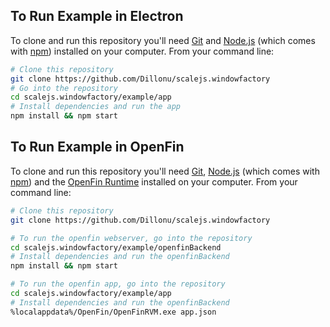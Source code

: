 ## To Run Example in Electron

To clone and run this repository you'll need [Git](https://git-scm.com) and [Node.js](https://nodejs.org/en/download/) (which comes with [npm](http://npmjs.com)) installed on your computer. From your command line:

```bash
# Clone this repository
git clone https://github.com/Dillonu/scalejs.windowfactory
# Go into the repository
cd scalejs.windowfactory/example/app
# Install dependencies and run the app
npm install && npm start
``` 

## To Run Example in OpenFin

To clone and run this repository you'll need [Git](https://git-scm.com), [Node.js](https://nodejs.org/en/download/) (which comes with [npm](http://npmjs.com)) and the [OpenFin Runtime](https://openfin.co/openfin-runtime-introduction/) installed on your computer. From your command line:

```bash
# Clone this repository
git clone https://github.com/Dillonu/scalejs.windowfactory

# To run the openfin webserver, go into the repository
cd scalejs.windowfactory/example/openfinBackend
# Install dependencies and run the openfinBackend
npm install && npm start

# To run the openfin app, go into the repository
cd scalejs.windowfactory/example/app
# Install dependencies and run the openfinBackend
%localappdata%/OpenFin/OpenFinRVM.exe app.json
```
